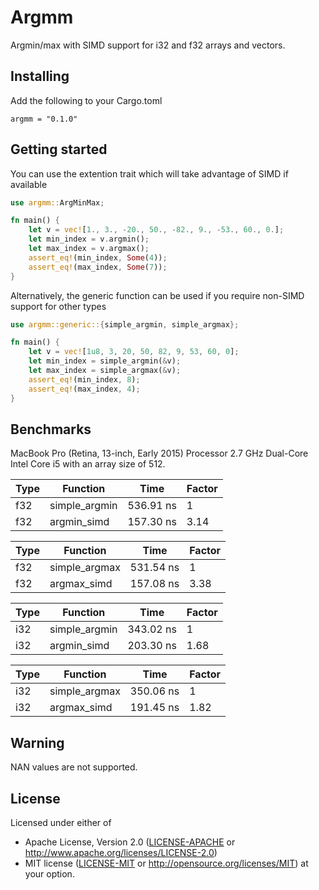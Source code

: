 # Argmm

Argmin/max with SIMD support for i32 and f32 arrays and vectors.

## Installing

Add the following to your Cargo.toml

```
argmm = "0.1.0"
```

## Getting started

You can use the extention trait which will take advantage of SIMD if available
```rust
use argmm::ArgMinMax;

fn main() {
    let v = vec![1., 3., -20., 50., -82., 9., -53., 60., 0.];
    let min_index = v.argmin();
    let max_index = v.argmax();
    assert_eq!(min_index, Some(4));
    assert_eq!(max_index, Some(7));
}
```

Alternatively, the generic function can be used if you require non-SIMD support for other types

```rust
use argmm::generic::{simple_argmin, simple_argmax};

fn main() {
    let v = vec![1u8, 3, 20, 50, 82, 9, 53, 60, 0];
    let min_index = simple_argmin(&v);
    let max_index = simple_argmax(&v);
    assert_eq!(min_index, 8);
    assert_eq!(max_index, 4);
}
```

## Benchmarks

MacBook Pro (Retina, 13-inch, Early 2015) Processor 2.7 GHz Dual-Core Intel Core i5
with an array size of 512.

|Type|Function|Time|Factor|
|---|---|---|---|
|f32|simple_argmin|536.91 ns|1|
|f32|argmin_simd  |157.30 ns|3.14|

|Type|Function|Time|Factor|
|---|---|---|---|
|f32|simple_argmax|531.54 ns|1|
|f32|argmax_simd  |157.08 ns|3.38|

|Type|Function|Time|Factor|
|---|---|---|---|
|i32|simple_argmin|343.02 ns|1|
|i32|argmin_simd  |203.30 ns|1.68|

|Type|Function|Time|Factor|
|---|---|---|---|
|i32|simple_argmax|350.06 ns|1|
|i32|argmax_simd  |191.45 ns|1.82|

## Warning

NAN values are not supported.

## License

Licensed under either of
 * Apache License, Version 2.0 ([LICENSE-APACHE](LICENSE-APACHE) or http://www.apache.org/licenses/LICENSE-2.0)
 * MIT license ([LICENSE-MIT](LICENSE-MIT) or http://opensource.org/licenses/MIT)
at your option.
